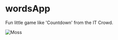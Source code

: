 # wordsApp

Fun little game like 'Countdown' from the IT Crowd.

![Moss](https://i.kym-cdn.com/entries/icons/facebook/000/019/673/tnet.jpg)
